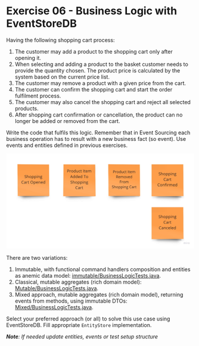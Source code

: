 # Exercise 06 - Business Logic with EventStoreDB

Having the following shopping cart process:
1. The customer may add a product to the shopping cart only after opening it.
2. When selecting and adding a product to the basket customer needs to provide the quantity chosen. The product price is calculated by the system based on the current price list.
3. The customer may remove a product with a given price from the cart.
4. The customer can confirm the shopping cart and start the order fulfilment process.
5. The customer may also cancel the shopping cart and reject all selected products.
6. After shopping cart confirmation or cancellation, the product can no longer be added or removed from the cart.

Write the code that fulfils this logic. Remember that in Event Sourcing each business operation has to result with a new business fact (so event). Use events and entities defined in previous exercises.

![events](./assets/events.jpg)

There are two variations:
1. Immutable, with functional command handlers composition and entities as anemic data model: [immutable/BusinessLogicTests.java](./immutable/BusinessLogicTests.java).
2. Classical, mutable aggregates (rich domain model): [Mutable/BusinessLogicTests.java](./mutable/BusinessLogicTests.java).
3. Mixed approach, mutable aggregates (rich domain model), returning events from methods, using immutable DTOs: [Mixed/BusinessLogicTests.java](./mixed/BusinessLogicTests.java).

Select your preferred approach (or all) to solve this use case using EventStoreDB. Fill appropriate `EntityStore` implementation.

_**Note**: If needed update entities, events or test setup structure_


